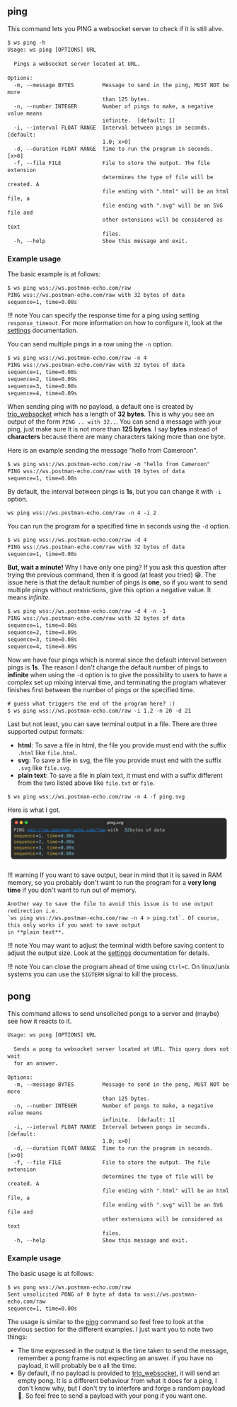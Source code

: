 ## ping

This command lets you PING a websocket server to check if it is still alive.

```shell
$ ws ping -h
Usage: ws ping [OPTIONS] URL

  Pings a websocket server located at URL.

Options:
  -m, --message BYTES         Message to send in the ping, MUST NOT be more
                              than 125 bytes.
  -n, --number INTEGER        Number of pings to make, a negative value means
                              infinite.  [default: 1]
  -i, --interval FLOAT RANGE  Interval between pings in seconds.  [default:
                              1.0; x>0]
  -d, --duration FLOAT RANGE  Time to run the program in seconds.  [x>0]
  -f, --file FILE             File to store the output. The file extension
                              determines the type of file will be created. A
                              file ending with ".html" will be an html file, a
                              file ending with ".svg" will be an SVG file and
                              other extensions will be considered as text
                              files.
  -h, --help                  Show this message and exit.
```

### Example usage

The basic example is at follows:

```shell
$ ws ping wss://ws.postman-echo.com/raw
PING wss://ws.postman-echo.com/raw with 32 bytes of data
sequence=1, time=0.08s
```

!!! note
    You can specify the response time for a ping using setting `response_timeout`. For more information on how to
    configure it, look at the [settings](../settings.md) documentation.

You can send multiple pings in a row using the `-n` option.

```shell
$ ws ping wss://ws.postman-echo.com/raw -n 4
PING wss://ws.postman-echo.com/raw with 32 bytes of data
sequence=1, time=0.08s
sequence=2, time=0.09s
sequence=3, time=0.08s
sequence=4, time=0.09s
```

When sending ping with no payload, a default one is created by
[trio_websocket](https://trio-websocket.readthedocs.io/en/stable/) which has a length of **32 bytes**. This is why you
see an output of the form `PING .. with 32..`. You can send a message with your ping, just make sure it is not more
than **125 bytes**. I say **bytes** instead of **characters** because there are many characters taking more than one
byte.

Here is an example sending the message "hello from Cameroon".

```shell
$ ws ping wss://ws.postman-echo.com/raw -m "hello from Cameroon"
PING wss://ws.postman-echo.com/raw with 19 bytes of data
sequence=1, time=0.08s
```

By default, the interval between pings is **1s**, but you can change it with `-i` option.

```shell
ws ping wss://ws.postman-echo.com/raw -n 4 -i 2
```

You can run the program for a specified time in seconds using the `-d` option.

```shell
$ ws ping wss://ws.postman-echo.com/raw -d 4
PING wss://ws.postman-echo.com/raw with 32 bytes of data
sequence=1, time=0.08s
```

**But, wait a minute!** Why I have only one ping? If you ask this question after trying the previous command, then it
is good (at least you tried) 😁. The issue here is that the default number of pings is **one**, so if you want to send
multiple pings without restrictions, give this option a negative value. It means *infinite*.

```shell
$ ws ping wss://ws.postman-echo.com/raw -d 4 -n -1
PING wss://ws.postman-echo.com/raw with 32 bytes of data
sequence=1, time=0.08s
sequence=2, time=0.09s
sequence=3, time=0.08s
sequence=4, time=0.09s
```

Now we have four pings which is normal since the default interval between pings is **1s**. The reason I don't change
the default number of pings to **infinite** when using the `-d` option is to give the possibility to users to have
a complex set up mixing interval time, and terminating the program whatever finishes first between the number of pings
or the specified time.

```shell
# guess what triggers the end of the program here? :)
$ ws ping wss://ws.postman-echo.com/raw -i 1.2 -n 20 -d 21
```

Last but not least, you can save terminal output in a file. There are three supported output formats:

- **html**: To save a file in html, the file you provide must end with the suffix `.html` like `file.html`.
- **svg**: To save a file in svg, the file you provide must end with the suffix `.svg` like `file.svg`.
- **plain text**: To save a file in plain text, it must end with a suffix different from the two listed above like
  `file.txt` or `file`.

```shell
$ ws ping wss://ws.postman-echo.com/raw -n 4 -f ping.svg
```

Here is what I got. ![ping output in svg format](../img/ping.svg)

!!! warning
    If you want to save output, bear in mind that it is saved in RAM memory, so you probably don't want to run the
    program for a **very long time** if you don't want to run out of memory.

    Another way to save the file to avoid this issue is to use output redirection i.e.
    `ws ping wss://ws.postman-echo.com/raw -n 4 > ping.txt`. Of course, this only works if you want to save output
    in **plain text**.

!!! note
    You may want to adjust the terminal width before saving content to adjust the output size. Look at the
    [settings](../settings.md) documentation for details.

!!! note
    You can close the program ahead of time using `Ctrl+C`. On linux/unix systems you can use the `SIGTERM` signal to
    kill the process.

## pong

This command allows to send unsolicited pongs to a server and (maybe) see how it reacts to it.

```shell
Usage: ws pong [OPTIONS] URL

  Sends a pong to websocket server located at URL. This query does not wait
  for an answer.

Options:
  -m, --message BYTES         Message to send in the pong, MUST NOT be more
                              than 125 bytes.
  -n, --number INTEGER        Number of pongs to make, a negative value means
                              infinite.  [default: 1]
  -i, --interval FLOAT RANGE  Interval between pongs in seconds.  [default:
                              1.0; x>0]
  -d, --duration FLOAT RANGE  Time to run the program in seconds.  [x>0]
  -f, --file FILE             File to store the output. The file extension
                              determines the type of file will be created. A
                              file ending with ".html" will be an html file, a
                              file ending with ".svg" will be an SVG file and
                              other extensions will be considered as text
                              files.
  -h, --help                  Show this message and exit.
```

### Example usage

The basic usage is at follows:

```shell
$ ws pong wss://ws.postman-echo.com/raw
Sent unsolicited PONG of 0 byte of data to wss://ws.postman-echo.com/raw
sequence=1, time=0.00s
```

The usage is similar to the [ping](#ping) command so feel free to look at the previous section for the different
examples. I just want you to note two things:

- The time expressed in the output is the time taken to send the message, remember a pong frame is not expecting an
  answer. if you have no payload, it will probably be `0` all the time.
- By default, if no payload is provided to [trio_websocket](https://trio-websocket.readthedocs.io/en/stable/), it will
  send an empty pong. It is a different behaviour from what it does for a ping, I don't know why, but I don't try to
  interfere and forge a random payload 😬. So feel free to send a payload with your pong if you want one.
